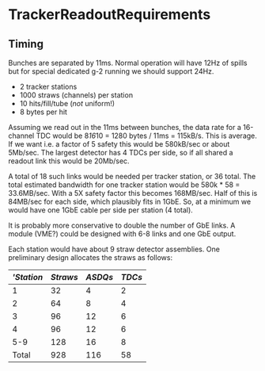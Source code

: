 # TrackerReadoutRequirements
## Timing

Bunches are separated by 11ms.  Normal operation will have 12Hz of spills but for special dedicated g-2 running we should support 24Hz.

 * 2 tracker stations
 * 1000 straws (channels) per station
 * 10 hits/fill/tube  (*not* uniform!)
 * 8 bytes per hit

Assuming we read out in the 11ms between bunches, the data rate for a 16-channel TDC would be 8*16*10 = 1280 bytes / 11ms = 115kB/s.
This is average.  If we want i.e. a factor of 5 safety this would be 580kB/sec or about 5Mb/sec.  The largest detector has 4 TDCs
per side, so if all shared a readout link this would be 20Mb/sec.

A total of 18 such links would be needed per tracker station, or 36 total.  The total estimated bandwidth for one tracker station
would be 580k * 58 = 33.6MB/sec.  With a 5X safety factor this becomes 168MB/sec.  Half of this is 84MB/sec for each side, which
plausibly fits in 1GbE.  So, at a minimum we would have one 1GbE cable per side per station (4 total).

It is probably more conservative to double the number of GbE links.  A module (VME?) could be designed with 6-8 links and
one GbE output.

Each station would have about 9 straw detector assemblies.  One preliminary design allocates the straws as follows:


| *'Station* | *Straws* | *ASDQs* | *TDCs* |
| ---------- | -------- | ------- | ------ |
| 1 | 32 | 4 | 2 |
| 2 | 64 | 8 | 4 |
| 3 | 96 | 12 | 6 |
| 4 | 96 | 12 | 6 |
| 5-9 | 128 | 16 | 8 |
| Total | 928 | 116 | 58 |

